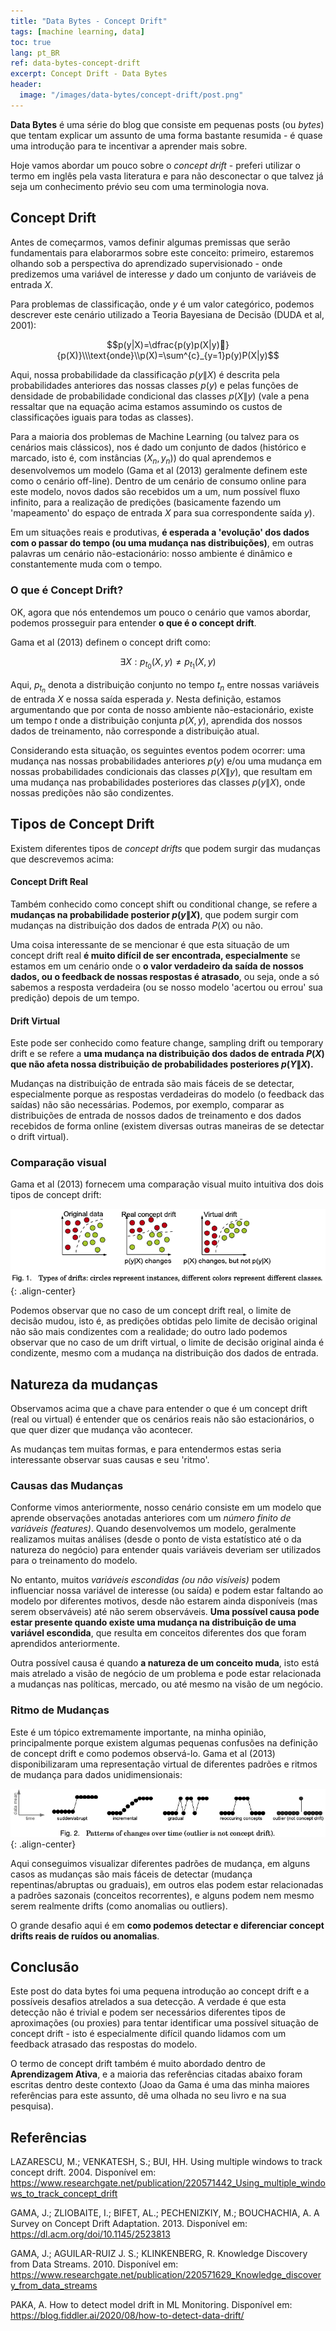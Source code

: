 ```yaml
---
title: "Data Bytes - Concept Drift"
tags: [machine learning, data]
toc: true
lang: pt_BR
ref: data-bytes-concept-drift
excerpt: Concept Drift - Data Bytes
header:
  image: "/images/data-bytes/concept-drift/post.png"
---
```


**Data Bytes** é uma série do blog que consiste em pequenas posts (ou *bytes*) que tentam explicar um assunto de uma forma bastante resumida - é quase uma introdução para te incentivar a aprender mais sobre.

Hoje vamos abordar um pouco sobre o *concept drift* - preferi utilizar o termo em inglês pela vasta literatura e para não desconectar o que talvez já seja um conhecimento prévio seu com uma terminologia nova.

## Concept Drift

Antes de começarmos, vamos definir algumas premissas que serão fundamentais para elaborarmos sobre este conceito: primeiro, estaremos olhando sob a perspectiva do aprendizado supervisionado - onde predizemos uma variável de interesse $y$ dado um conjunto de variáveis de entrada $X$.

Para problemas de classificação, onde $y$ é um valor categórico, podemos descrever este cenário utilizado a Teoria Bayesiana de Decisão (DUDA et al, 2001):

$$p(y|X)=\dfrac{p(y)p(X|y)}{p(X)}\\\text{onde}\\p(X)=\sum^{c}_{y=1}p(y)P(X|y)$$

Aqui, nossa probabilidade da classificação $p(y\|X)$ é descrita pela probabilidades anteriores das nossas classes $p(y)$ e pelas funções de densidade de probabilidade condicional das classes $p(X\|y)$ (vale a pena ressaltar que na equação acima estamos assumindo os custos de classificações iguais para todas as classes).

Para a maioria dos problemas de Machine Learning (ou talvez para os cenários mais clássicos), nos é dado um conjunto de dados (histórico e marcado, isto é, com instâncias $(X_{n}, y_{n})$) do qual aprendemos e desenvolvemos um modelo (Gama et al (2013) geralmente definem este como o cenário off-line). Dentro de um cenário de consumo online para este modelo, novos dados são recebidos um a um, num possível fluxo infinito, para a realização de predições (basicamente fazendo um 'mapeamento' do espaço de entrada $X$ para sua correspondente saída $y$).

Em um situações reais e produtivas, **é esperada a 'evolução' dos dados com o passar do tempo (ou uma mudança nas distribuições)**, em outras palavras um cenário não-estacionário: nosso ambiente é dinâmico e constantemente muda com o tempo.

### O que é Concept Drift?

OK, agora que nós entendemos um pouco o cenário que vamos abordar, podemos prosseguir para entender **o que é o concept drift**.

Gama et al (2013) definem o concept drift como:

$$\exists X:p_{t_{0}}(X,y) \ne p_{t_{1}}(X,y)$$

Aqui, $p_{t_{n}}$ denota a distribuição conjunto no tempo $t_{n}$ entre nossas variáveis de entrada $X$ e nossa saída esperada $y$. Nesta definição, estamos argumentando que por conta de nosso ambiente não-estacionário, existe um tempo $t$ onde a distribuição conjunta $p(X,y)$, aprendida dos nossos dados de treinamento, não corresponde a distribuição atual.

Considerando esta situação, os seguintes eventos podem ocorrer: uma mudança nas nossas probabilidades anteriores $p(y)$ e/ou uma mudança em nossas probabilidades condicionais das classes $p(X\|y)$, que resultam em uma mudança nas probabilidades posteriores das classes $p(y\|X)$, onde nossas predições não são condizentes.

## Tipos de Concept Drift

Existem diferentes tipos de *concept drifts* que podem surgir das mudanças que descrevemos acima:

#### Concept Drift Real

Também conhecido como concept shift ou conditional change, se refere a **mudanças na probabilidade posterior $p(y\|X)$**, que podem surgir com mudanças na distribuição dos dados de entrada $P(X)$ ou não.

Uma coisa interessante de se mencionar é que esta situação de um concept drift real **é muito difícil de ser encontrada, especialmente** se estamos em um cenário onde o **o valor verdadeiro da saída de nossos dados, ou o feedback de nossas respostas é atrasado**, ou seja, onde a só sabemos a resposta verdadeira (ou se nosso modelo 'acertou ou errou' sua predição) depois de um tempo.

#### Drift Virtual

Este pode ser conhecido como feature change, sampling drift ou temporary drift e se refere a **uma mudança na distribuição dos dados de entrada $P(X)$ que não afeta nossa distribuição de probabilidades posteriores $p(Y\|X)$.**

Mudanças na distribuição de entrada são mais fáceis de se detectar, especialmente porque as respostas verdadeiras do modelo (o feedback das saídas) não são necessárias. Podemos, por exemplo, comparar as distribuições de entrada de nossos dados de treinamento e dos dados recebidos de forma online (existem diversas outras maneiras de se detectar o drift virtual).

### Comparação visual

Gama et al (2013) fornecem uma comparação visual muito intuitiva dos dois tipos de concept drift:

![image-20210331105705535](/images/data-bytes/concept-drift/comparison-drifts.png){: .align-center}

Podemos observar que no caso de um concept drift real, o limite de decisão mudou, isto é, as predições obtidas pelo limite de decisão original não são mais condizentes com a realidade; do outro lado podemos observar que no caso de um drift virtual, o limite de decisão original ainda é condizente, mesmo com a mudança na distribuição dos dados de entrada.

## Natureza da mudanças

Observamos acima que a chave para entender o que é um concept drift (real ou virtual) é entender que os cenários reais não são estacionários, o que quer dizer que mudança vão acontecer.

As mudanças tem muitas formas, e para entendermos estas seria interessante observar suas causas e seu 'ritmo'.

### Causas das Mudanças

Conforme vimos anteriormente, nosso cenário consiste em um modelo que aprende observações anotadas anteriores com um *número finito de variáveis (features)*. Quando desenvolvemos um modelo, geralmente realizamos muitas análises (desde o ponto de vista estatístico até o da natureza do negócio) para entender quais variáveis deveriam ser utilizados para o treinamento do modelo.

No entanto, muitos *variáveis escondidas (ou não visíveis)* podem influenciar nossa variável de interesse (ou saída) e podem estar faltando ao modelo por diferentes motivos, desde não estarem ainda disponíveis (mas serem observáveis) até não serem observáveis. **Uma possível causa pode estar presente quando existe uma mudança na distribuição de uma variável escondida**, que resulta em conceitos diferentes dos que foram aprendidos anteriormente.

Outra possível causa é quando **a natureza de um conceito muda**, isto está mais atrelado a visão de negócio de um problema e pode estar relacionada a mudanças nas políticas, mercado, ou até mesmo na visão de um negócio.

### Ritmo de Mudanças

Este é um tópico extremamente importante, na minha opinião, principalmente porque existem algumas pequenas confusões na definição de concept drift e como podemos observá-lo. Gama et al (2013) disponibilizaram uma representação virtual de diferentes padrões e ritmos de mudança para dados unidimensionais:

![image-20210331121613093](/images/data-bytes/concept-drift/change-over-time.png){: .align-center}

Aqui conseguimos visualizar diferentes padrões de mudança, em alguns casos as mudanças são mais fáceis de detectar (mudança repentinas/abruptas ou graduais), em outros elas podem estar relacionadas a padrões sazonais (conceitos recorrentes), e alguns podem nem mesmo serem realmente drifts (como anomalias ou outliers).

O grande desafio aqui é em **como podemos detectar e diferenciar concept drifts reais de ruídos ou anomalias**.

## Conclusão

Este post do data bytes foi uma pequena introdução ao concept drift e a possíveis desafios atrelados a sua detecção. A verdade é que esta detecção não é trivial e podem ser necessários diferentes tipos de aproximações (ou proxies) para tentar identificar uma possível situação de concept drift - isto é especialmente difícil quando lidamos com um feedback atrasado das respostas do modelo.

O termo de concept drift também é muito abordado dentro de **Aprendizagem Ativa**, e a maioria das referências citadas abaixo foram escritas dentro deste contexto (Joao da Gama é uma das minha maiores referências para este assunto, dê uma olhada no seu livro e na sua pesquisa).

## Referências

LAZARESCU, M.; VENKATESH, S.; BUI, HH. Using multiple windows to track concept drift. 2004. Disponível em: https://www.researchgate.net/publication/220571442_Using_multiple_windows_to_track_concept_drift

GAMA, J.; ZLIOBAITE, I.; BIFET, AL.; PECHENIZKIY, M.; BOUCHACHIA, A. A Survey on Concept Drift Adaptation. 2013. Disponível em: https://dl.acm.org/doi/10.1145/2523813

GAMA, J.; AGUILAR-RUIZ J. S.; KLINKENBERG, R. Knowledge Discovery from Data Streams. 2010. Disponível em: https://www.researchgate.net/publication/220571629_Knowledge_discovery_from_data_streams

PAKA, A. How to detect model drift in ML Monitoring. Disponível em: https://blog.fiddler.ai/2020/08/how-to-detect-data-drift/

